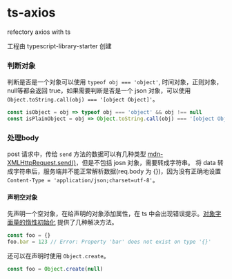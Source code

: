 # ts-axios
refectory axios with ts

工程由 typescript-library-starter 创建

### 判断对象

判断是否是一个对象可以使用 `typeof obj === 'object'`, 时间对象，正则对象，null等都会返回 true，如果需要判断是否是一个 json 对象，可以使用 `Object.toString.call(obj) === '[object Object]'`。

```js
const isObject = obj => typeof obj === 'object' && obj !== null
const isPlainObject = obj => Object.toString.call(obj) === '[object Object]'
```

### 处理body

post 请求中，传给 `send` 方法的数据可以有几种类型 [mdn-XMLHttpRequest.send()](https://developer.mozilla.org/en-US/docs/Web/API/XMLHttpRequest/send)，但是不包括 josn 对象，需要转成字符串。 将 data 转成字符串后，服务端并不能正常解析数据(req.body 为 {})，因为没有正确地设置 `Content-Type = 'application/json;charset=utf-8'`。

#### 声明空对象

先声明一个空对象，在给声明的对象添加属性，在 ts 中会出现错误提示。[对象字面量的惰性初始化](https://jkchao.github.io/typescript-book-chinese/tips/lazyObjectLiteralInitialization.html) 提供了几种解决方法。

```js
const foo = {}
foo.bar = 123 // Error: Property 'bar' does not exist on type '{}'
```

还可以在声明时使用 `Object.create`。

```js
const foo = Object.create(null)
```
